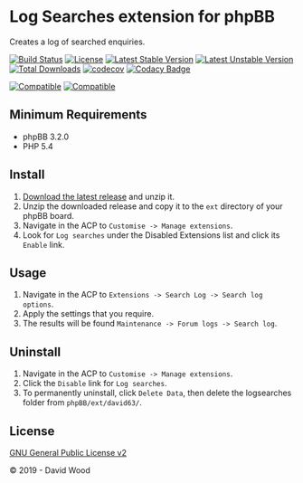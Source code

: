 # Log Searches extension for phpBB

Creates a log of searched enquiries.

[![Build Status](https://github.com/david63/logsearches/workflows/Tests/badge.svg)](https://github.com/phpbb-extensions/david63/logsearches)
[![License](https://poser.pugx.org/david63/logsearches/license)](https://packagist.org/packages/david63/logsearches)
[![Latest Stable Version](https://poser.pugx.org/david63/logsearches/v/stable)](https://packagist.org/packages/david63/logsearches)
[![Latest Unstable Version](https://poser.pugx.org/david63/logsearches/v/unstable)](https://packagist.org/packages/david63/logsearches)
[![Total Downloads](https://poser.pugx.org/david63/logsearches/downloads)](https://packagist.org/packages/david63/logsearches)
[![codecov](https://codecov.io/gh/david63/logsearches/branch/master/graph/badge.svg?token=D2500PgRex)](https://codecov.io/gh/david63/logsearches)
[![Codacy Badge](https://api.codacy.com/project/badge/Grade/d95819d1093b409d8e9d85103c44f55b)](https://www.codacy.com/manual/david63/logsearches?utm_source=github.com&amp;utm_medium=referral&amp;utm_content=david63/logsearches&amp;utm_campaign=Badge_Grade)

[![Compatible](https://img.shields.io/badge/compatible-phpBB:3.2.x-blue.svg)](https://shields.io/)
[![Compatible](https://img.shields.io/badge/compatible-phpBB:3.3.x-blue.svg)](https://shields.io/)

## Minimum Requirements
* phpBB 3.2.0
* PHP 5.4

## Install
1. [Download the latest release](https://github.com/david63/logsearches/archive/3.2.zip) and unzip it.
2. Unzip the downloaded release and copy it to the `ext` directory of your phpBB board.
3. Navigate in the ACP to `Customise -> Manage extensions`.
4. Look for `Log searches` under the Disabled Extensions list and click its `Enable` link.

## Usage
1. Navigate in the ACP to `Extensions -> Search Log -> Search log options`.
2. Apply the settings that you require.
3. The results will be found `Maintenance -> Forum logs -> Search log`.

## Uninstall
1. Navigate in the ACP to `Customise -> Manage extensions`.
2. Click the `Disable` link for `Log searches`.
3. To permanently uninstall, click `Delete Data`, then delete the logsearches folder from `phpBB/ext/david63/`.

## License
[GNU General Public License v2](http://opensource.org/licenses/GPL-2.0)

© 2019 - David Wood